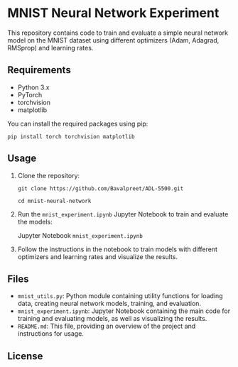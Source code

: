 # MNIST Neural Network Experiment

This repository contains code to train and evaluate a simple neural network model on the MNIST dataset using different optimizers (Adam, Adagrad, RMSprop) and learning rates.

## Requirements

- Python 3.x
- PyTorch
- torchvision
- matplotlib

You can install the required packages using pip:

`pip install torch torchvision matplotlib`


## Usage

1. Clone the repository:

    `git clone https://github.com/Bavalpreet/ADL-5500.git`

    `cd mnist-neural-network`


2. Run the `mnist_experiment.ipynb` Jupyter Notebook to train and evaluate the models:

    Jupyter Notebook `mnist_experiment.ipynb`


3. Follow the instructions in the notebook to train models with different optimizers and learning rates and visualize the results.

## Files

- `mnist_utils.py`: Python module containing utility functions for loading data, creating neural network models, training, and evaluation.
- `mnist_experiment.ipynb`: Jupyter Notebook containing the main code for training and evaluating models, as well as visualizing the results.
- `README.md`: This file, providing an overview of the project and instructions for usage.

## License

